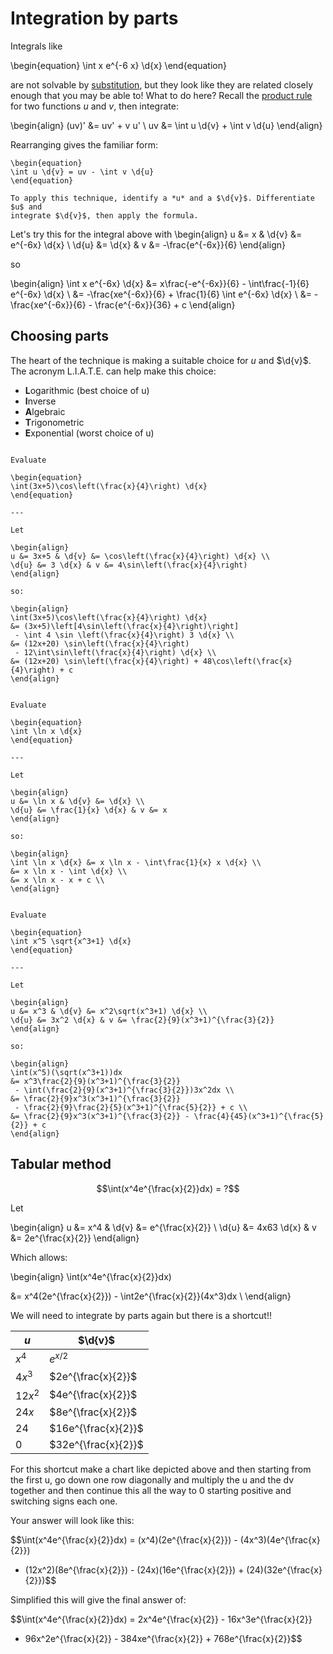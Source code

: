 # Integration by parts

Integrals like

\begin{equation}
\int x e^{-6 x} \d{x}
\end{equation}

are not solvable by [substitution](integration-substitution.md), but they look
like they are related closely enough that you may be able to! What to do here?
Recall the [product rule](derivative-rules.md) for two functions *u* and *v*,
then integrate:

\begin{align}
(uv)' &= uv' + v u' \\
uv &= \int u \d{v} + \int v \d{u}
\end{align}

Rearranging gives the familiar form:

```{topic} Integration by parts
\begin{equation}
\int u \d{v} = uv - \int v \d{u}
\end{equation}

To apply this technique, identify a *u* and a $\d{v}$. Differentiate $u$ and
integrate $\d{v}$, then apply the formula.
```

Let's try this for the integral above with
\begin{align}
u &= x & \d{v} &= e^{-6x} \d{x} \\
\d{u} &= \d{x} & v &= -\frac{e^{-6x}}{6}
\end{align}

so

\begin{align}
\int x e^{-6x} \d{x}
&= x\frac{-e^{-6x}}{6} - \int\frac{-1}{6} e^{-6x} \d{x} \\
&= -\frac{xe^{-6x}}{6} + \frac{1}{6} \int e^{-6x} \d{x} \\
&= -\frac{xe^{-6x}}{6} - \frac{e^{-6x}}{36} + c
\end{align}

## Choosing parts

The heart of the technique is making a suitable choice for *u* and $\d{v}$.
The acronym L.I.A.T.E. can help make this choice:

- **L**ogarithmic  (best choice of u)
- **I**nverse
- **A**lgebraic
- **T**rigonometric
- **E**xponential  (worst choice of u)

```{example} Integration by parts 1

Evaluate

\begin{equation}
\int(3x+5)\cos\left(\frac{x}{4}\right) \d{x}
\end{equation}

---

Let

\begin{align}
u &= 3x+5 & \d{v} &= \cos\left(\frac{x}{4}\right) \d{x} \\
\d{u} &= 3 \d{x} & v &= 4\sin\left(\frac{x}{4}\right)
\end{align}

so:

\begin{align}
\int(3x+5)\cos\left(\frac{x}{4}\right) \d{x}
&= (3x+5)\left[4\sin\left(\frac{x}{4}\right)\right]
 - \int 4 \sin \left(\frac{x}{4}\right) 3 \d{x} \\
&= (12x+20) \sin\left(\frac{x}{4}\right)
 - 12\int\sin\left(\frac{x}{4}\right) \d{x} \\
&= (12x+20) \sin\left(\frac{x}{4}\right) + 48\cos\left(\frac{x}{4}\right) + c
\end{align}
```

```{example} Integration by parts 2

Evaluate

\begin{equation}
\int \ln x \d{x}
\end{equation}

---

Let

\begin{align}
u &= \ln x & \d{v} &= \d{x} \\
\d{u} &= \frac{1}{x} \d{x} & v &= x
\end{align}

so:

\begin{align}
\int \ln x \d{x} &= x \ln x - \int\frac{1}{x} x \d{x} \\
&= x \ln x - \int \d{x} \\
&= x \ln x - x + c \\
\end{align}
```

```{example} Integration by parts 3

Evaluate

\begin{equation}
\int x^5 \sqrt{x^3+1} \d{x}
\end{equation}

---

Let

\begin{align}
u &= x^3 & \d{v} &= x^2\sqrt(x^3+1) \d{x} \\
\d{u} &= 3x^2 \d{x} & v &= \frac{2}{9}(x^3+1)^{\frac{3}{2}}
\end{align}

so:

\begin{align}
\int(x^5)(\sqrt(x^3+1))dx
&= x^3\frac{2}{9}(x^3+1)^{\frac{3}{2}}
 - \int(\frac{2}{9}(x^3+1)^{\frac{3}{2}})3x^2dx \\
&= \frac{2}{9}x^3(x^3+1)^{\frac{3}{2}}
 - \frac{2}{9}\frac{2}{5}(x^3+1)^{\frac{5}{2}} + c \\
&= \frac{2}{9}x^3(x^3+1)^{\frac{3}{2}} - \frac{4}{45}(x^3+1)^{\frac{5}{2}} + c
\end{align}
```

## Tabular method

$$\int(x^4e^{\frac{x}{2}}dx) = ?$$

Let

\begin{align}
u &= x^4 & \d{v} &= e^{\frac{x}{2}} \\
\d{u} &= 4x63 \d{x} & v &= 2e^{\frac{x}{2}}
\end{align}

Which allows:

\begin{align}
\int(x^4e^{\frac{x}{2}}dx)

&= x^4(2e^{\frac{x}{2}}) - \int2e^{\frac{x}{2}}(4x^3)dx \\
\end{align}

We will need to integrate by parts again but there is a shortcut!!

| $u$    | $\d{v}$                |
|-------|-------------------|
| $x^4$   | $e^{x/2}$   |
| $4x^3$  | $2e^{\frac{x}{2}}$  |
| $12x^2$ | $4e^{\frac{x}{2}}$  |
| $24x$   | $8e^{\frac{x}{2}}$  |
| $24$    | $16e^{\frac{x}{2}}$ |
| $0$     | $32e^{\frac{x}{2}}$ |

For this shortcut make a chart like depicted above and then starting from the
first u, go down one row diagonally and multiply the u and the dv together and
then continue this all the way to 0 starting positive and switching signs each one.

Your answer will look like this:

$$\int(x^4e^{\frac{x}{2}}dx)
= (x^4)(2e^{\frac{x}{2}}) - (4x^3)(4e^{\frac{x}{2}})
+ (12x^2)(8e^{\frac{x}{2}}) - (24x)(16e^{\frac{x}{2}}) + (24)(32e^{\frac{x}{2}})$$

Simplified this will give the final answer of:

$$\int(x^4e^{\frac{x}{2}}dx) = 2x^4e^{\frac{x}{2}} - 16x^3e^{\frac{x}{2}}
+ 96x^2e^{\frac{x}{2}} - 384xe^{\frac{x}{2}} + 768e^{\frac{x}{2}}$$
